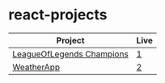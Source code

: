 # react-projects
| Project      | Live|
| --| --|
|[LeagueOfLegends Champions](https://github.com/SametAydinhan/react-projects/tree/main/lol-champions)| [1](https://lolchampi.netlify.app/)|
|[WeatherApp](https://github.com/SametAydinhan/react-projects/tree/main/react-weather-app)| [2](https://openweather-app-react.netlify.app/)|
